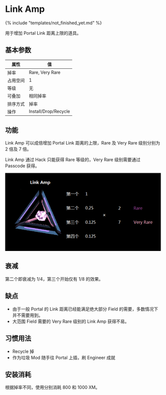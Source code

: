 # Link Amp

{% include "templates/not_finished_yet.md" %}

用于增加 Portal Link 距离上限的道具。

## 基本参数

| 属性 | 值 |
|-|-|
| 掉率 | Rare, Very Rare |
| 占用空间 | 1 |
| 等级 | 无 |
| 可叠加 | 相同掉率 |
| 排序方式 | 掉率 |
| 操作 | Install/Drop/Recycle |

## 功能

Link Amp 可以成倍增加 Portal Link 距离的上限，Rare 及 Very Rare 级别分别为 2 倍及 7 倍。

Link Amp 通过 Hack 只能获得 Rare 等级的，Very Rare 级别需要通过 Passcode 获得。

![Link Amp Summary](images/link_amp_summary.png)

## 衰减

第二个即衰减为 1/4，第三个开始仅有 1/8 的效果。

## 缺点

 * 由于一般 Portal 的 Link 距离已经能满足绝大部分 Field 的需要，多数情况下并不需要用到。
 * 大范围 Field 需要的 Very Rare 级别的 Link Amp 获得不易。

## 习惯用法

 * Recycle 掉
 * 作为垃圾 Mod 随手往 Portal 上插，刷 Engineer 成就

## 安装消耗

根据掉率不同，使用分别消耗 800 和 1000 XM。
